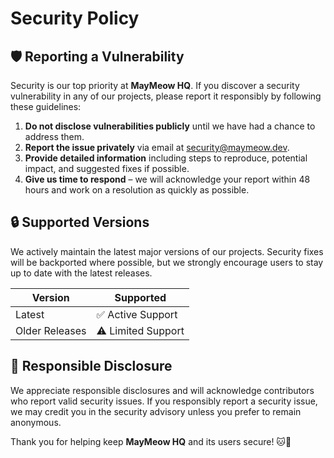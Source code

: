 # Security Policy

## 🛡️ Reporting a Vulnerability
Security is our top priority at **MayMeow HQ**. If you discover a security vulnerability in any of our projects, please report it responsibly by following these guidelines:

1. **Do not disclose vulnerabilities publicly** until we have had a chance to address them.
2. **Report the issue privately** via email at [security@maymeow.dev](mailto:security@maymeow.dev).
3. **Provide detailed information** including steps to reproduce, potential impact, and suggested fixes if possible.
4. **Give us time to respond** – we will acknowledge your report within 48 hours and work on a resolution as quickly as possible.

## 🔒 Supported Versions
We actively maintain the latest major versions of our projects. Security fixes will be backported where possible, but we strongly encourage users to stay up to date with the latest releases.

| Version | Supported  |
|---------|------------|
| Latest  | ✅ Active Support |
| Older Releases | ⚠️ Limited Support |

## 📜 Responsible Disclosure
We appreciate responsible disclosures and will acknowledge contributors who report valid security issues. If you responsibly report a security issue, we may credit you in the security advisory unless you prefer to remain anonymous.

Thank you for helping keep **MayMeow HQ** and its users secure! 🐱🔐

